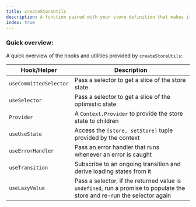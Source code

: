 ```yaml
---
title: createStoreUtils
description: A function paired with your store definition that makes it easy to integrate with React. It provides several hooks that extract information from the store and translate it in a way React can understand.
index: true
---
```


### Quick overview:
A quick overview of the hooks and utilities provided by `createStoreUtils`:

| Hook/Helper          | Description                                                                          |
| -------------------- | ------------------------------------------------------------------------------------ |
| `useCommittedSelector`           | Pass a selector to get a slice of the store state                                    |
| `useSelector` | Pass a selector to get a slice of the optimistic state                               |
| `Provider`           | A `Context.Provider` to provide the store state to children                          |
| `useUseState`        | Access the `[store, setStore]` tuple provided by the context                         |
| `useErrorHandler`    | Pass an error handler that runs whenever an error is caught                           |
| `useTransition`      | Subscribe to an ongoing transition and derive loading states from it                 |
| `useLazyValue`       | Pass a selector, if the returned value is `undefined`, run a promise to populate the store and re-run the selector again |

